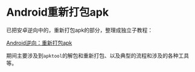 # Android重新打包apk

已把安卓逆向中的，重新打包apk的部分，整理成独立子教程：

[Android逆向：重新打包apk](https://book.crifan.org/books/android_re_repack_apk/website/)

期间主要涉及到`apktool`的解包和重新打包、以及典型的流程和涉及的各种工具等。

